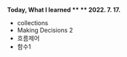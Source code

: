 
 **Today, What I learned  **
 ** 2022. 7. 17.**

 
+ collections
+ Making Decisions 2
+ 흐름제어
+ 함수1
